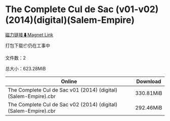 # The Complete Cul de Sac (v01-v02)(2014)(digital)(Salem-Empire)

[磁力链接⬇Magnet Link](magnet:?xt=urn:btih:49cf3ef844bc875b210a930316da5873ebef052f&dn=The%20Complete%20Cul%20de%20Sac%20%28v01-v02%29%282014%29%28digital%29%28Salem-Empire%29)

打包下载📦仍在工事中

文件数：2

总大小：623.28MiB

Online | Download
--- | ---
The Complete Cul de Sac v01 (2014) (digital) (Salem-Empire).cbr | 330.81MiB
The Complete Cul de Sac v02 (2014) (digital) (Salem-Empire).cbr | 292.46MiB